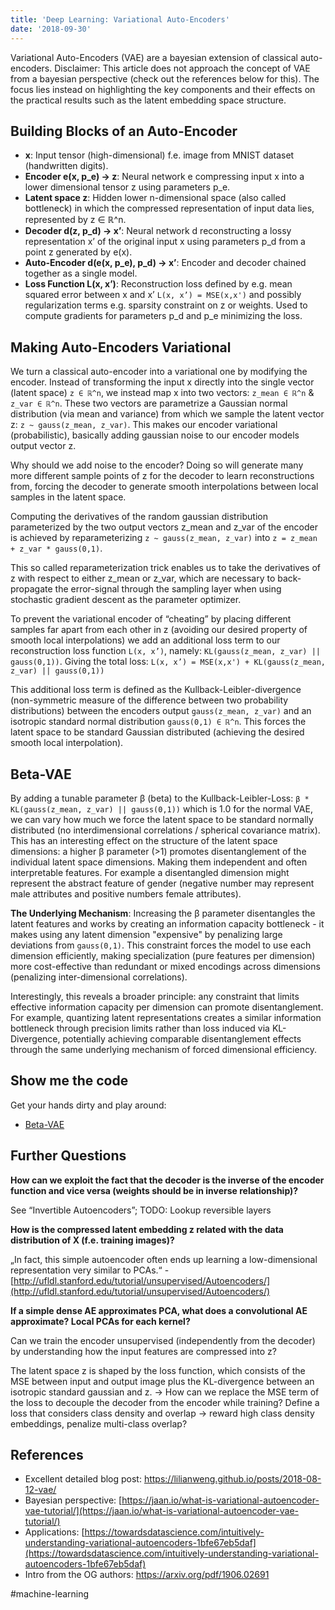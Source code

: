 ```yaml
---
title: 'Deep Learning: Variational Auto-Encoders'
date: '2018-09-30'
---
```

Variational Auto-Encoders (VAE) are a bayesian extension of classical auto-encoders. Disclaimer: This article does not approach the concept of VAE from a bayesian perspective (check out the references below for this). The focus lies instead on highlighting the key components and their effects on the practical results such as the latent embedding space structure.

## Building Blocks of an Auto-Encoder

- **x**: Input tensor (high-dimensional) f.e. image from MNIST dataset (handwritten digits).
- **Encoder e(x, p_e) → z**: Neural network e compressing input x into a lower dimensional tensor z using parameters p_e.
- **Latent space z**: Hidden lower n-dimensional space (also called bottleneck) in which the compressed representation of input data lies, represented by z ∈ ℝ^n.
- **Decoder d(z, p_d) → x’**: Neural network d reconstructing a lossy representation x’ of the original input x using parameters p_d from a point z generated by e(x).
- **Auto-Encoder d(e(x, p_e), p_d) → x’**: Encoder and decoder chained together as a single model.
- **Loss Function L(x, x’)**: Reconstruction loss defined by e.g. mean squared error between x and x’ `L(x, x’) = MSE(x,x')` and possibly regularization terms e.g. sparsity constraint on z or weights. Used to compute gradients for parameters p_d and p_e minimizing the loss.

## Making Auto-Encoders Variational

We turn a classical auto-encoder into a variational one by modifying the encoder. Instead of transforming the input x directly into the single vector (latent space) `z ∈ ℝ^n`, we instead map x into two vectors: `z_mean ∈ ℝ^n` & `z_var ∈ ℝ^n`. These two vectors are parametrize a Gaussian normal distribution (via mean and variance) from which we sample the latent vector z: `z ~ gauss(z_mean, z_var)`. This makes our encoder variational (probabilistic), basically adding gaussian noise to our encoder models output vector z.

Why should we add noise to the encoder? Doing so will generate many more different sample points of z for the decoder to learn reconstructions from, forcing the decoder to generate smooth interpolations between local samples in the latent space.

Computing the derivatives of the random gaussian distribution parameterized by the two output vectors z_mean and z_var of the encoder is achieved by reparameterizing `z ~ gauss(z_mean, z_var)` into `z = z_mean + z_var * gauss(0,1)`.

This so called reparameterization trick enables us to take the derivatives of z with respect to either z_mean or z_var, which are necessary to back-propagate the error-signal through the sampling layer when using stochastic gradient descent as the parameter optimizer.

To prevent the variational encoder of “cheating” by placing different samples far apart from each other in z (avoiding our desired property of smooth local interpolations) we add an additional loss term to our reconstruction loss function `L(x, x’)`, namely: `KL(gauss(z_mean, z_var) || gauss(0,1))`. Giving the total loss: `L(x, x’) = MSE(x,x') + KL(gauss(z_mean, z_var) || gauss(0,1))`

This additional loss term is defined as the Kullback-Leibler-divergence (non-symmetric measure of the difference between two probability distributions) between the encoders output `gauss(z_mean, z_var)` and an isotropic standard normal distribution `gauss(0,1) ∈ ℝ^n`. This forces the latent space to be standard Gaussian distributed (achieving the desired smooth local interpolation).

## Beta-VAE

By adding a tunable parameter β (beta) to the Kullback-Leibler-Loss: `β * KL(gauss(z_mean, z_var) || gauss(0,1))` which is 1.0 for the normal VAE, we can vary how much we force the latent space to be standard normally distributed (no interdimensional correlations / spherical covariance matrix). This has an interesting effect on the structure of the latent space dimensions: a higher β parameter (>1) promotes disentanglement of the individual latent space dimensions. Making them independent and often interpretable features.
For example a disentangled dimension might represent the abstract feature of gender (negative number may represent male attributes and positive numbers female attributes).

**The Underlying Mechanism**: Increasing the β parameter disentangles the latent features and works by creating an information capacity bottleneck - it makes using any latent dimension "expensive" by penalizing large deviations from `gauss(0,1)`. This constraint forces the model to use each dimension efficiently, making specialization (pure features per dimension) more cost-effective than redundant or mixed encodings across dimensions (penalizing inter-dimensional correlations).

Interestingly, this reveals a broader principle: any constraint that limits effective information capacity per dimension can promote disentanglement. For example, quantizing latent representations creates a similar information bottleneck through precision limits rather than loss induced via KL-Divergence, potentially achieving comparable disentanglement effects through the same underlying mechanism of forced dimensional efficiency.

## Show me the code

Get your hands dirty and play around:
- [Beta-VAE](https://github.com/AntixK/PyTorch-VAE/blob/master/models/beta_vae.py)

## Further Questions

**How can we exploit the fact that the decoder is the inverse of the encoder function and vice versa (weights should be in inverse relationship)?**

See “Invertible Autoencoders”; TODO: Lookup reversible layers

**How is the compressed latent embedding z related with the data distribution of X (f.e. training images)?**

„In fact, this simple autoencoder often ends up learning a low-dimensional representation very similar to PCAs.“ - 
[http://ufldl.stanford.edu/tutorial/unsupervised/Autoencoders/](http://ufldl.stanford.edu/tutorial/unsupervised/Autoencoders/)

**If a simple dense AE approximates PCA, what does a convolutional AE approximate? Local PCAs for each kernel?**

Can we train the encoder unsupervised (independently from the decoder) by understanding how the input features are compressed into z?

The latent space z is shaped by the loss function, which consists of the MSE between input and output image plus the KL-divergence between an isotropic standard gaussian and z. -> How can we replace the MSE term of the loss to decouple the decoder from the encoder while training? Define a loss that considers class density and overlap -> reward high class density embeddings, penalize multi-class overlap?

## References

- Excellent detailed blog post: <https://lilianweng.github.io/posts/2018-08-12-vae/>
- Bayesian perspective: [https://jaan.io/what-is-variational-autoencoder-vae-tutorial/](https://jaan.io/what-is-variational-autoencoder-vae-tutorial/)
- Applications: [https://towardsdatascience.com/intuitively-understanding-variational-autoencoders-1bfe67eb5daf](https://towardsdatascience.com/intuitively-understanding-variational-autoencoders-1bfe67eb5daf)
- Intro from the OG authors: <https://arxiv.org/pdf/1906.02691>

#machine-learning
